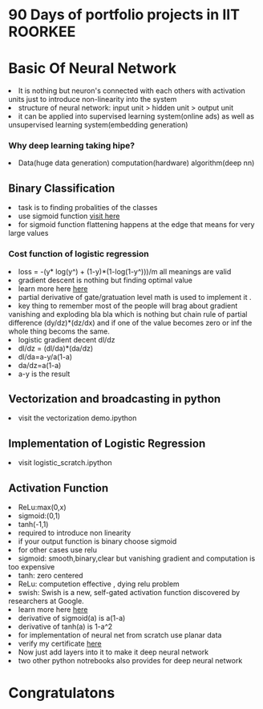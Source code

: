 <h1>90 Days of portfolio projects in IIT ROORKEE</h1>
<h1>Basic Of Neural Network </h1>
<li>It is nothing but neuron's connected with each others with activation units just to introduce non-linearity into the system</li>
<li>structure of neural network: input unit > hidden unit > output unit</li>
<li>it can be applied into supervised learning system(online ads) as well as unsupervised learning system(embedding generation)</li>
<h3>Why deep learning taking hipe?</h3>
<li>Data(huge data generation) computation(hardware) algorithm(deep nn)</li>
<h2>Binary Classification</h2>
<li>task is to finding probalities of the classes </li>
<li>use sigmoid function <a href="https://en.wikipedia.org/wiki/Sigmoid_function#:~:text=A%20sigmoid%20function%20is%20a,given%20in%20the%20Examples%20section.">visit here</a></li>
<li>for sigmoid function flattening happens at the edge that means for very large values</li>
<h3>Cost function of logistic regression</h3>
<li>loss = -(y* log(y^) + (1-y)*(1-log(1-y^)))/m all meanings are valid</li>
<li>gradient descent is nothing but finding optimal value </li>
<li>learn more here <a href="https://www.coursera.org/learn/neural-networks-deep-learning/lecture/A0tBd/gradient-descent">here</a></li>
<li>partial derivative of gate/gratuation level math is used to implement it . </li>
<li>key thing to remember most of the people will brag about gradient vanishing and exploding bla bla which is nothing but chain rule of partial difference (dy/dz)*(dz/dx) and if one of the value becomes zero or inf the whole thing becoms the same.</li>
<li>logistic gradient decent dl/dz</li>
<li>dl/dz = (dl/da)*(da/dz)</li>
<li>dl/da=a-y/a(1-a)</li>
<li>da/dz=a(1-a)</li>
<li>a-y is the result</li>
<h2>Vectorization and broadcasting in python</h2>
<li>visit the vectorization demo.ipython</li>
<h2>Implementation of Logistic Regression</h2>
<li>visit logistic_scratch.ipython</li>
<h2>Activation Function</h2>
<li>ReLu:max(0,x)</li>
<li>sigmoid:(0,1)</li>
<li>tanh(-1,1)</li>
<li>required to introduce non linearity</li>
<li>if your output function is binary choose sigmoid </li>
<li>for other cases use relu </li>
<li>sigmoid: smooth,binary,clear but vanishing gradient and computation is too expensive</li>
<li>tanh: zero centered</li>
<li>ReLu: computetion effective , dying relu problem</li>
<li>swish: Swish is a new, self-gated activation function discovered by researchers at Google.</li>
<li>learn more here <a href="https://missinglink.ai/guides/neural-network-concepts/7-types-neural-network-activation-functions-right/">here</a></li>
<li>derivative of sigmoid(a) is a(1-a)</li>
<li>derivative of tanh(a) is 1-a^2</li>
<li>for implementation of neural net from scratch use planar data </li>
<li>verify my certificate <a href="https://www.coursera.org/account/accomplishments/certificate/9JK3GSLS8MDA">here</a></li>
<li>Now just add layers into it to make it deep neural network</li>
<li>two other python notrebooks also provides for deep neural network</li>
<h1>Congratulatons</h1>





























